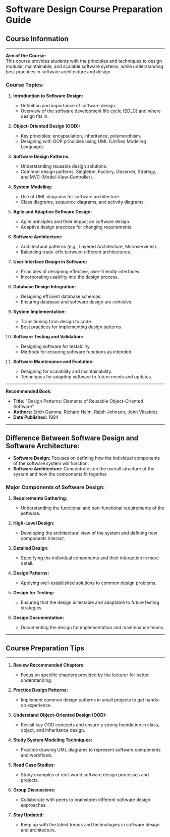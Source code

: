 # Software Design Course Preparation Guide

## Course Information

---

**Aim of the Course:**  
This course provides students with the principles and techniques to design modular, maintainable, and scalable software systems, while understanding best practices in software architecture and design.

### Course Topics:

1. **Introduction to Software Design:**

   - Definition and importance of software design.
   - Overview of the software development life cycle (SDLC) and where design fits in.

2. **Object-Oriented Design (OOD):**

   - Key principles: encapsulation, inheritance, polymorphism.
   - Designing with OOP principles using UML (Unified Modeling Language).

3. **Software Design Patterns:**

   - Understanding reusable design solutions.
   - Common design patterns: Singleton, Factory, Observer, Strategy, and MVC (Model-View-Controller).

4. **System Modeling:**

   - Use of UML diagrams for software architecture.
   - Class diagrams, sequence diagrams, and activity diagrams.

5. **Agile and Adaptive Software Design:**

   - Agile principles and their impact on software design.
   - Adaptive design practices for changing requirements.

6. **Software Architecture:**

   - Architectural patterns (e.g., Layered Architecture, Microservices).
   - Balancing trade-offs between different architectures.

7. **User Interface Design in Software:**

   - Principles of designing effective, user-friendly interfaces.
   - Incorporating usability into the design process.

8. **Database Design Integration:**

   - Designing efficient database schemas.
   - Ensuring database and software design are cohesive.

9. **System Implementation:**

   - Transitioning from design to code.
   - Best practices for implementing design patterns.

10. **Software Testing and Validation:**

    - Designing software for testability.
    - Methods for ensuring software functions as intended.

11. **Software Maintenance and Evolution:**
    - Designing for scalability and maintainability.
    - Techniques for adapting software to future needs and updates.

---

**Recommended Book:**

- **Title:** "Design Patterns: Elements of Reusable Object-Oriented Software"
- **Authors:** Erich Gamma, Richard Helm, Ralph Johnson, John Vlissides
- **Date Published:** 1994

---

## Difference Between Software Design and Software Architecture:

- **Software Design:** Focuses on defining how the individual components of the software system will function.
- **Software Architecture:** Concentrates on the overall structure of the system and how the components fit together.

### Major Components of Software Design:

1. **Requirements Gathering:**

   - Understanding the functional and non-functional requirements of the software.

2. **High-Level Design:**

   - Developing the architectural view of the system and defining how components interact.

3. **Detailed Design:**

   - Specifying the individual components and their interaction in more detail.

4. **Design Patterns:**

   - Applying well-established solutions to common design problems.

5. **Design for Testing:**

   - Ensuring that the design is testable and adaptable to future testing strategies.

6. **Design Documentation:**
   - Documenting the design for implementation and maintenance teams.

---

## Course Preparation Tips

---

1. **Review Recommended Chapters:**

   - Focus on specific chapters provided by the lecturer for better understanding.

2. **Practice Design Patterns:**

   - Implement common design patterns in small projects to get hands-on experience.

3. **Understand Object-Oriented Design (OOD):**

   - Revisit key OOD concepts and ensure a strong foundation in class, object, and inheritance design.

4. **Study System Modeling Techniques:**

   - Practice drawing UML diagrams to represent software components and workflows.

5. **Read Case Studies:**

   - Study examples of real-world software design processes and projects.

6. **Group Discussions:**

   - Collaborate with peers to brainstorm different software design approaches.

7. **Stay Updated:**
   - Keep up with the latest trends and technologies in software design and architecture.
